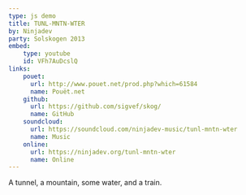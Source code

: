 ```yaml
---
type: js demo
title: TUNL-MNTN-WTER
by: Ninjadev
party: Solskogen 2013
embed:
    type: youtube
    id: VFh7AuDcslQ
links:
    pouet:
      url: http://www.pouet.net/prod.php?which=61584
      name: Pouët.net
    github:
      url: https://github.com/sigvef/skog/
      name: GitHub
    soundcloud:
      url: https://soundcloud.com/ninjadev-music/tunl-mntn-wter
      name: Music
    online:
      url: https://ninjadev.org/tunl-mntn-wter
      name: Online
---
```


A tunnel, a mountain, some water, and a train.
